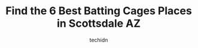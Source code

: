 ---
layout: ampstory
image: https://i0.wp.com/www.depkes.org/wp-content/uploads/2023/06/batting-cages-0-in-scottsdale-az-1685874542.jpeg?resize=640,853
author: techidn
featured: false
description: Discover the impressive array of Batting Cages options in Scottsdale AZ, where you can find 6 of the largest Batting Cages establishments in the area. From renowned classics to hidden gems, 
title: Find the 6 Best Batting Cages Places in Scottsdale AZ
cover:
   title: Find the 6 Best Batting Cages Places in Scottsdale AZ
   subtitle: Rickpate
   background: https://www.depkes.org/wp-content/uploads/2023/06/batting-cages-0-in-scottsdale-az-1685874542.jpeg

pages: 
 - layout: thirds
   top: <h1>#1 D-BAT Scottsdale</h1>
   bottom: "<p>I recently had the pleasure of sending my son to a baseball clinic at D-Bats and I must say, it was a great experience. He had a wonderful time and came home excited to p</p>"
   background: https://images.unsplash.com/photo-1595364397663-fca4f075d796?ixlib=rb-4.0.3&ixid=MnwxMjA3fDB8MHxwaG90by1wYWdlfHx8fGVufDB8fHx8&auto=format&fit=crop&w=640&h=853&q=80
   backgroundblur: true
 - layout: thirds
   top: <h1>#2 Frozen Ropes Scottsdale</h1>
   bottom: "<p>The best baseball/Softball training facility in the Valley!</p>"
   background: https://images.unsplash.com/photo-1553949345-eb786bb3f7ba?ixlib=rb-4.0.3&ixid=MnwxMjA3fDB8MHxwaG90by1wYWdlfHx8fGVufDB8fHx8&auto=format&fit=crop&w=640&h=853&q=80
   cta:
      link: https://www.depkes.org/blog/find-the-6-best-batting-cages-places-in-scottsdale-az/
      text: Find the 6 Best Batting Cages Places in Scottsdale AZ
 - layout: thirds
   top: <h1>#3 Next Gen Baseball</h1>
   bottom: "<p>7498 E Monte Cristo Ave, Scottsdale, AZ 85260, United States</p>"
   background: https://images.unsplash.com/photo-1527066579998-dbbae57f45ce?ixlib=rb-4.0.3&ixid=MnwxMjA3fDB8MHxwaG90by1wYWdlfHx8fGVufDB8fHx8&auto=format&fit=crop&w=640&h=853&q=80
   cta:
      link: https://www.depkes.org/blog/find-the-6-best-batting-cages-places-in-scottsdale-az/
      text: Find the 6 Best Batting Cages Places in Scottsdale AZ
 - layout: thirds
   top: <h1>#4 HitTrax Batting Cage</h1>
   bottom: "<p>7014 E Camelback Rd Suite Anc 03, Scottsdale, AZ 85251, United States</p>"
   background: https://images.unsplash.com/photo-1574169208507-84376144848b?ixlib=rb-4.0.3&ixid=MnwxMjA3fDB8MHxwaG90by1wYWdlfHx8fGVufDB8fHx8&auto=format&fit=crop&w=640&h=853&q=80
   cta:
      link: https://www.depkes.org/blog/find-the-6-best-batting-cages-places-in-scottsdale-az/
      text: Find the 6 Best Batting Cages Places in Scottsdale AZ
 - layout: thirds
   top: <h1>#5 Smash House</h1>
   bottom: "<p>13802 N Scottsdale Rd, Scottsdale, AZ 85254, United States</p>"
   background: https://images.unsplash.com/photo-1564951434112-64d74cc2a2d7?ixlib=rb-4.0.3&ixid=MnwxMjA3fDB8MHxwaG90by1wYWdlfHx8fGVufDB8fHx8&auto=format&fit=crop&w=640&h=853&q=80
   cta:
      link: https://www.depkes.org/blog/find-the-6-best-batting-cages-places-in-scottsdale-az/
      text: Find the 6 Best Batting Cages Places in Scottsdale AZ

 - layout: thirds
   middle: Continue reading...
   background: https://images.unsplash.com/photo-1546497974-b213c9efb599?ixlib=rb-4.0.3&ixid=MnwxMjA3fDB8MHxwaG90by1wYWdlfHx8fGVufDB8fHx8&auto=format&fit=crop&w=640&h=853&q=80
   cta:
      link: https://www.depkes.org/blog/find-the-6-best-batting-cages-places-in-scottsdale-az/
      text: Find the 6 Best Batting Cages Places in Scottsdale AZ
      
---